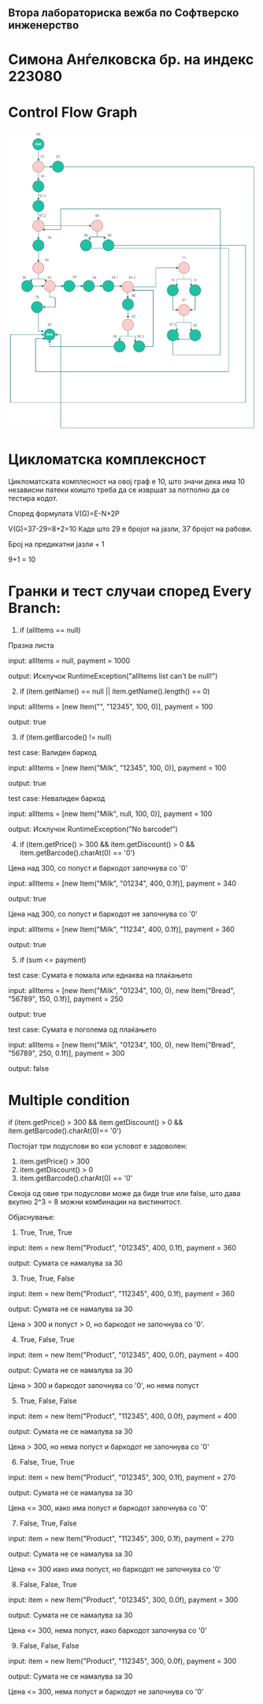## Втора лабораториска вежба по Софтверско инженерство
# Симона Анѓелковска бр. на индекс 223080

# Control Flow Graph

![Alt text](https://github.com/AnSimona/SI_2024_lab2_223080/blob/master/final_diagram.png?raw=true)

# Цикломатска комплексност

Цикломатската комплесност на овој граф е 10, што значи дека има 10 независни патеки коишто треба да се извршат за потполно да се тестира кодот. 

Според формулата V(G)=E-N+2P

V(G)=37-29=8+2=10 Каде што 29 е бројот на јазли, 37 бројот на рабови.

Број на предикатни јазли + 1 

9+1 = 10

# Гранки и тест случаи според Every Branch:

1. if (allItems == null)
   
Празна листа

input: allItems = null, payment = 1000

output: Исклучок RuntimeException("allItems list can't be null!")


2. if (item.getName() == null || item.getName().length() == 0)
   
input: allItems = [new Item("", "12345", 100, 0)], payment = 100

output: true


3. if (item.getBarcode() != null)
   
test case: Валиден баркод

input: allItems = [new Item("Milk", "12345", 100, 0)], payment = 100

output: true

test case: Невалиден баркод

input: allItems = [new Item("Milk", null, 100, 0)], payment = 100

output: Исклучок RuntimeException("No barcode!")


4. if (item.getPrice() > 300 && item.getDiscount() > 0 && item.getBarcode().charAt(0) == '0')

Цена над 300, со попуст и баркодот започнува со '0'

input: allItems = [new Item("Milk", "01234", 400, 0.1f)], payment = 340

output: true

Цена над 300, со попуст и баркодот не започнува со '0'

input: allItems = [new Item("Milk", "11234", 400, 0.1f)], payment = 360

output: true


5. if (sum <= payment)

test case: Сумата е помала или еднаква на плаќањето

input: allItems = [new Item("Milk", "01234", 100, 0), new Item("Bread", "56789", 150, 0.1f)], payment = 250

output: true

test case: Сумата е поголема од плаќањето

input: allItems = [new Item("Milk", "01234", 100, 0), new Item("Bread", "56789", 250, 0.1f)], payment = 300

output: false


# Multiple condition
if (item.getPrice() > 300 && item.getDiscount() > 0 && item.getBarcode().charAt(0)== '0')

Постојат три подуслови во кои условот е задоволен:
1. item.getPrice() > 300
2. item.getDiscount() > 0
3. item.getBarcode().charAt(0) == '0'
   
Секоја од овие три подуслови може да биде true или false, што дава вкупно 2^3 = 8 можни комбинации на вистинитост.

Објаснување: 

1. True, True, True
   
input: item = new Item("Product", "012345", 400, 0.1f), payment = 360

output: Сумата се намалува за 30


3. True, True, False
   
input: item = new Item("Product", "112345", 400, 0.1f), payment = 360

output: Сумата не се намалува за 30

Цена > 300 и попуст > 0, но баркодот не започнува со '0'.


4. True, False, True
   
input: item = new Item("Product", "012345", 400, 0.0f), payment = 400

output: Сумата не се намалува за 30

Цена > 300 и баркодот започнува со '0', но нема попуст


5. True, False, False

input: item = new Item("Product", "112345", 400, 0.0f), payment = 400

output: Сумата не се намалува за 30

Цена > 300, но нема попуст и баркодот не започнува со '0'


6. False, True, True
   
input: item = new Item("Product", "012345", 300, 0.1f), payment = 270

output: Сумата не се намалува за 30

Цена <= 300, иако има попуст и баркодот започнува со '0'



7. False, True, False
   
input: item = new Item("Product", "112345", 300, 0.1f), payment = 270

output: Сумата не се намалува за 30

Цена <= 300 иако има попуст, но баркодот не започнува со '0'


8. False, False, True

input: item = new Item("Product", "012345", 300, 0.0f), payment = 300

output: Сумата не се намалува за 30

Цена <= 300, нема попуст, иако баркодот започнува со '0'


9. False, False, False
   
input: item = new Item("Product", "112345", 300, 0.0f), payment = 300

output: Сумата не се намалува за 30

Цена <= 300, нема попуст и баркодот не започнува со '0'

